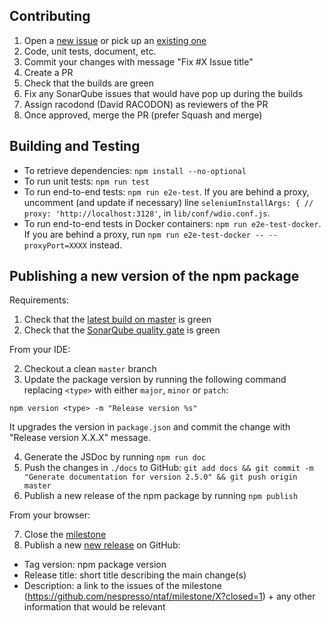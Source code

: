## Contributing

1. Open a [new issue](https://github.com/nespresso/ntaf/issues/new) or pick up an [existing one](https://github.com/nespresso/ntaf/issues)
1. Code, unit tests, document, etc.
1. Commit your changes with message "Fix #X Issue title"
1. Create a PR
1. Check that the builds are green
1. Fix any SonarQube issues that would have pop up during the builds
1. Assign racodond (David RACODON) as reviewers of the PR
1. Once approved, merge the PR (prefer Squash and merge)

## Building and Testing
* To retrieve dependencies: `npm install --no-optional`
* To run unit tests: `npm run test`
* To run end-to-end tests: `npm run e2e-test`. If you are behind a proxy, uncomment (and update if necessary) line `seleniumInstallArgs: { // proxy: 'http://localhost:3128'`, in `lib/conf/wdio.conf.js`.
* To run end-to-end tests in Docker containers: `npm run e2e-test-docker`. If you are behind a proxy, run `npm run e2e-test-docker -- --proxyPort=XXXX` instead.

## Publishing a new version of the npm package
Requirements:

1. Check that the [latest build on master](https://travis-ci.org/nespresso/ntaf) is green
2. Check that the [SonarQube quality gate](https://sonarcloud.io/dashboard?id=ntaf) is green

From your IDE:

2. Checkout a clean `master` branch
3. Update the package version by running the following command replacing `<type>` with either `major`, `minor` or `patch`:
```
npm version <type> -m "Release version %s"
```
It upgrades the version in `package.json` and commit the change with "Release version X.X.X" message.

4. Generate the JSDoc by running `npm run doc`
5. Push the changes in `./docs` to GitHub: `git add docs && git commit -m "Generate documentation for version 2.5.0" && git push origin master`
6. Publish a new release of the npm package by running `npm publish`

From your browser:

7. Close the [milestone](https://github.com/nespresso/ntaf/milestones)
8. Publish a new [new release](https://github.com/nespresso/ntaf/releases/new) on GitHub:
 * Tag version: npm package version
 * Release title: short title describing the main change(s)
 * Description: a link to the issues of the milestone (https://github.com/nespresso/ntaf/milestone/X?closed=1) + any other information that would be relevant

